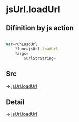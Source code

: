 # jsUrl.loadUrl

## Difinition by js action

```js.js

var=runLoadUrl
	?func=jsUrl.loadUrl
	?args=
		&urlStrString=
```

## Src

-> [jsUrl.loadUrl](https://github.com/puutaro/CommandClick/blob/master/app/src/main/java/com/puutaro/commandclick/fragment_lib/terminal_fragment/js_interface/JsUrl.kt#L117)

## Detail

-> [jsUrl.loadUrl](https://github.com/puutaro/CommandClick/blob/master/md/developer/js_interface/details/JsUrl/loadUrl.md)
